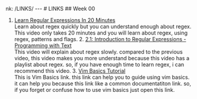nk: /LINKS/
---                                                                                                                                                                                                                                                                                                                                             # LINKS                                                                                                                                                                                                                                                                                                                                         ## Week 00
1. [Learn Regular Expressions In 20 Minutes](https://www.youtube.com/watch?v=rhzKDrUiJVk)<br>                                                                           Learn about regex quickly but you can understand enough about regex. This video only takes 20 minutes and you will learn about regex, using regex, patterns and flags.  2. [2.1: Introduction to Regular Expressions - Programming with Text](https://www.youtube.com/watch?v=7DG3kCDx53c)<br>                                                  This video will explain about regex slowly. compared to the previous video, this video makes you more understand because this video has a playlist about regex. so, if you have enough time to learn regex, i can recommend this video.                                                                                                         3. [Vim Basics Tutorial](https://www.howtoforge.com/vim-basics#:~:text=Vim%20is%20a%20powerful%20text,editor%2C%20run%20the%20command%3A%20vim)<br>                     This is Vim Basics link. this link can help you to guide using vim basics. it can help you because this link like a common documentatiton link. so, if you forget or confuse how to use vim basics just open this link.
